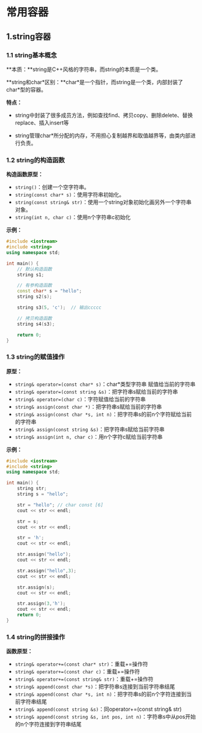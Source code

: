 # 常用容器

## 1.string容器

### 1.1 string基本概念

**本质：**string是C++风格的字符串，而string的本质是一个类。

**string和char\*区别：**char\*是一个指针，而string是一个类，内部封装了char\*型的容器。

**特点：**

- string中封装了很多成员方法，例如查找find、拷贝copy、删除delete、替换replace、插入insert等

- string管理char\*所分配的内存，不用担心复制越界和取值越界等，由类内部进行负责。

### 1.2 string的构造函数

**构造函数原型：**

- `string()`：创建一个空字符串。
- `string(const char* s)`：使用字符串初始化。
- `string(const string& str)`：使用一个string对象初始化画另外一个字符串对象。
- `string(int n, char c)`：使用n个字符串c初始化

**示例：**

```c++
#include <iostream>
#include <string>
using namespace std;

int main() {
	// 默认构造函数
	string s1;

	// 有参构造函数
	const char* s = "hello";
	string s2(s);

	string s3(5, 'c');  // 输出ccccc

	// 拷贝构造函数
	string s4(s3);

	return 0;
}
```

### 1.3 string的赋值操作

**原型：**

- `string& operator=(const char* s)`：char*类型字符串 赋值给当前的字符串
- `string& operator=(const string &s)`：把字符串s赋给当前的字符串
- `string& operator=(char c)`：字符赋值给当前的字符串
- `string& assign(const char *)`：把字符串s赋给当前的字符串
- `string& assign(const char *s, int n)`：把字符串s的前n个字符赋给当前的字符串
- `string& assign(const string &s)`：把字符串s赋给当前字符串
- `string& assign(int n, char c)`：用n个字符c赋给当前字符串

**示例：**

```c++
#include <iostream>
#include <string>
using namespace std;

int main() {
	string str;
	string s = "hello";

	str = "hello"; // char const [6]
	cout << str << endl;

	str = s;
	cout << str << endl;

	str = 'h';
	cout << str << endl;

	str.assign("hello");
	cout << str << endl;

	str.assign("hello",3);
	cout << str << endl;

	str.assign(s);
	cout << str << endl;

	str.assign(3,'h');
	cout << str << endl;
	return 0;
}
```

### 1.4 string的拼接操作

**函数原型：**

* `string& operator+=(const char* str)`：重载+=操作符
* `string& operator+=(const char c)`：重载+=操作符
* `string& operator+=(const string& str)`：重载+=操作符
* `string& append(const char *s)`：把字符串s连接到当前字符串结尾
* `string& append(const char *s, int n)`：把字符串s的前n个字符连接到当前字符串结尾
* `string& append(const string &s)`：同operator+=(const string& str)
* `string& append(const string &s, int pos, int n)`：字符串s中从pos开始的n个字符连接到字符串结尾

